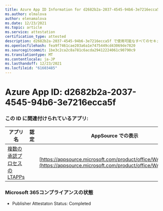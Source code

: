 ```yaml
---
title: Azure App ID Information for d2682b2a-2037-4545-94b6-3e7216ecca5f
ms.author: elmalova
author: elenamalova
ms.date: 12/23/2021
ms.topic: article
ms.service: attestation
certification_type: attested
description: d2682b2a-2037-4545-94b6-3e7216ecca5f で使用可能なすべてのセキュリティおよびコンプライアンス情報。
ms.openlocfilehash: fea9f7461cae203a6a1e7475449cd43069de7820
ms.sourcegitcommit: 1be3c2ca2c8a781c6acda29412224061c90790c9
ms.translationtype: MT
ms.contentlocale: ja-JP
ms.lasthandoff: 12/23/2021
ms.locfileid: "61603485"
---
```

# <a name="azure-app-id-d2682b2a-2037-4545-94b6-3e7216ecca5f"></a>Azure App ID: d2682b2a-2037-4545-94b6-3e7216ecca5f


### <a name="apps-associated-with-this-id"></a>この ID に関連付けられているアプリ:
| **アプリ名** | **認定** | **AppSource での表示** |
|--------------|---------------|-----------------------|
| [複数の承認プロセスの LTAPPs](https://docs.microsoft.com/microsoft-365-app-certification/forward/WA200003188) |  | [https://appsource.microsoft.com/product/office/WA200003188](https://appsource.microsoft.com/product/office/WA200003188) |

### <a name="microsoft-365-app-compliance-status"></a>Microsoft 365コンプライアンスの状態
- Publisher Attestaton Status: Completed
